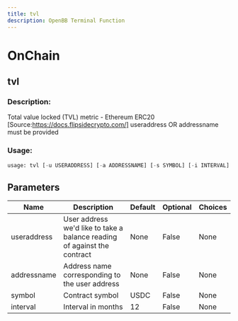 ```yaml
---
title: tvl
description: OpenBB Terminal Function
---
```


# OnChain

## tvl

### Description: 

Total value locked (TVL) metric - Ethereum ERC20 [Source:https://docs.flipsidecrypto.com/] useraddress OR addressname must be provided

### Usage: 
```python
usage: tvl [-u USERADDRESS] [-a ADDRESSNAME] [-s SYMBOL] [-i INTERVAL]
```

## Parameters

| Name | Description | Default | Optional | Choices |
| ---- | ----------- | ------- | -------- | ------- |
| useraddress | User address we'd like to take a balance reading of against the contract | None | False | None |
| addressname | Address name corresponding to the user address | None | False | None |
| symbol | Contract symbol | USDC | False | None |
| interval | Interval in months | 12 | False | None |


